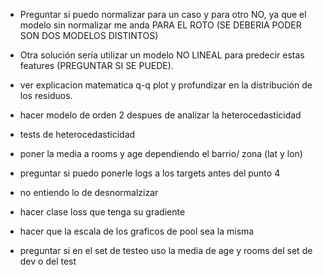 -  Preguntar si puedo normalizar para un caso y para otro NO, ya que el modelo sin normalizar me anda PARA EL ROTO (SE DEBERIA PODER SON DOS MODELOS DISTINTOS)
-  Otra solución sería utilizar un modelo NO LINEAL para predecir estas features (PREGUNTAR SI SE PUEDE). 

-  ver explicacion matematica q-q plot y profundizar en la distribución de los residuos.

- hacer modelo de orden 2 despues de analizar la heterocedasticidad
- tests de heterocedasticidad

- poner la media a rooms y age dependiendo el barrio/ zona (lat y lon)


- preguntar si puedo ponerle logs a los targets antes del punto 4
- no entiendo lo de desnormalzizar
- hacer clase loss que tenga su gradiente

- hacer que la escala de los graficos de pool sea la misma
- preguntar si en el set de testeo uso la media de age y rooms del set de dev o del test